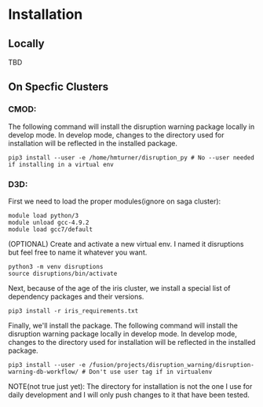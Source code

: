 # Installation  
## Locally 
TBD
## On Specfic Clusters
### CMOD:  
The following command will install the disruption warning package locally in develop mode. In develop mode, changes to the directory used for installation will be reflected in the installed package.   
```
pip3 install --user -e /home/hmturner/disruption_py # No --user needed if installing in a virtual env
```
### D3D:
First we need to load the proper modules(ignore on saga cluster):
```
module load python/3
module unload gcc-4.9.2
module load gcc7/default
```
(OPTIONAL) Create and activate a new virtual env. I named it disruptions but feel free to name it whatever you want. 
```
python3 -m venv disruptions
source disruptions/bin/activate
```
Next, because of the age of the iris cluster, we install a special list of dependency packages and their versions.
```
pip3 install -r iris_requirements.txt
```
Finally, we'll install the package. The following command will install the disruption warning package locally in develop mode. In develop mode, changes to the directory used for installation will be reflected in the installed package.   
```
pip3 install --user -e /fusion/projects/disruption_warning/disruption-warning-db-workflow/ # Don't use user tag if in virtualenv
```

NOTE(not true just yet): The directory for installation is not the one I use for daily development and I will only push changes to it that have been tested. 
